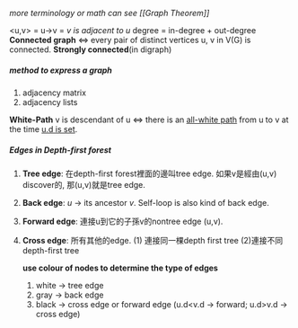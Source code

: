 *more terminology or math can see [[Graph Theorem]]*

<u,v> = u→v = *v is adjacent to u*
degree = in-degree + out-degree
**Connected graph** ⇔ every pair of distinct vertices u, v in V(G) is connected.
**Strongly connected**(in digraph)

##### method to express a graph
1. adjacency matrix
2. adjacency lists

**White-Path**
v is descendant of u ⇔ there is an <u>all-white path</u> from u to v at the time <u>u.d is set</u>.

##### Edges in Depth-first forest
1. **Tree edge**: 在depth-first forest裡面的邊叫tree edge. 如果v是經由(u,v) discover的, 那(u,v)就是tree edge.
2. **Back edge**: *u* → its ancestor *v*. Self-loop is also kind of back edge.
3. **Forward edge**: 連接u到它的子孫v的nontree edge (u,v). 
4. **Cross edge**: 所有其他的edge. (1) 連接同一棵depth first tree (2)連接不同depth-first tree

	**use colour of nodes to determine the type of edges**
	1. white → tree edge
	2. gray → back edge
	3. black → cross edge or forward edge (u.d<v.d → forward; u.d>v.d → cross edge)